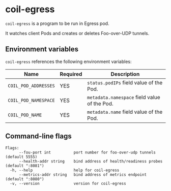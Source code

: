 coil-egress
===========

`coil-egress` is a program to be run in Egress pod.

It watches client Pods and creates or deletes Foo-over-UDP tunnels.

## Environment variables

`coil-egress` references the following environment variables:

| Name                 | Required | Description                                  |
| -------------------- | -------- | -------------------------------------------- |
| `COIL_POD_ADDRESSES` | YES      | `status.podIPs` field value of the Pod.      |
| `COIL_POD_NAMESPACE` | YES      | `metadata.namespace` field value of the Pod. |
| `COIL_POD_NAME`      | YES      | `metadata.name` field value of the Pod.      |

## Command-line flags

```
Flags:
      --fou-port int          port number for foo-over-udp tunnels (default 5555)
      --health-addr string    bind address of health/readiness probes (default ":8081")
  -h, --help                  help for coil-egress
      --metrics-addr string   bind address of metrics endpoint (default ":8080")
  -v, --version               version for coil-egress
```

